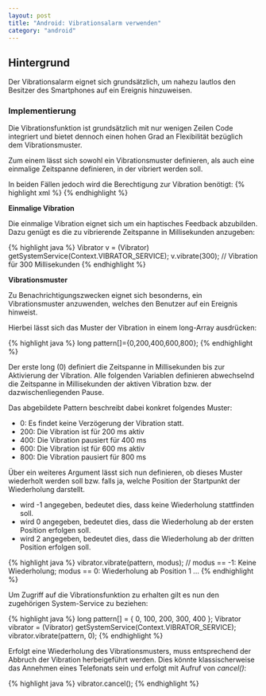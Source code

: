 ```yaml
---
layout: post
title: "Android: Vibrationsalarm verwenden"
category: "android"
---
```




## Hintergrund

Der Vibrationsalarm eignet sich grundsätzlich, um nahezu lautlos den Besitzer des Smartphones auf ein Ereignis hinzuweisen.

### Implementierung

Die Vibrationsfunktion ist grundsätzlich mit nur wenigen Zeilen Code integriert und bietet dennoch einen hohen Grad an Flexibilität bezüglich dem Vibrationsmuster.

Zum einem lässt sich sowohl ein Vibrationsmuster definieren, als auch eine einmalige Zeitspanne definieren, in der vibriert werden soll.

In beiden Fällen jedoch wird die Berechtigung zur Vibration benötigt:
{% highlight xml %}
<uses-permission android:name="android.permission.VIBRATE"/>
{% endhighlight %}

<strong>Einmalige Vibration</strong>

Die einmalige Vibration eignet sich um ein haptisches Feedback abzubilden.
Dazu genügt es die zu vibrierende Zeitspanne in Millisekunden anzugeben:

{% highlight java %}
Vibrator v = (Vibrator) getSystemService(Context.VIBRATOR_SERVICE);
v.vibrate(300);  // Vibration für 300 Millisekunden
{% endhighlight %}

<strong>Vibrationsmuster</strong>

Zu Benachrichtigungszwecken eignet sich besonderns, ein Vibrationsmuster anzuwenden, welches den Benutzer auf ein Ereignis hinweist.

Hierbei lässt sich das Muster der Vibration in einem long-Array ausdrücken:

{% highlight java %}
long pattern[]={0,200,400,600,800};
{% endhighlight %}

Der erste long (0) definiert die Zeitspanne in Millisekunden bis zur Aktivierung der Vibration.
Alle folgenden Variablen definieren abwechselnd die Zeitspanne in Millisekunden der aktiven Vibration bzw. der dazwischenliegenden Pause.

Das abgebildete Pattern beschreibt dabei konkret folgendes Muster:

 - 0: Es findet keine Verzögerung der Vibration statt. 
 - 200: Die Vibration ist für 200 ms aktiv
 - 400: Die Vibration pausiert für 400 ms
 - 600: Die Vibration ist für 600 ms aktiv
 - 800: Die Vibration pausiert für 800 ms
 
Über ein weiteres Argument lässt sich nun definieren, ob dieses Muster wiederholt werden soll bzw. falls ja, welche Position der Startpunkt der Wiederholung darstellt.

 - wird -1 angegeben, bedeutet dies, dass keine Wiederholung stattfinden soll.
 - wird 0 angegeben, bedeutet dies, dass die Wiederholung ab der ersten Position erfolgen soll.
 - wird 2 angegeben, bedeutet dies, dass die Wiederholung ab der dritten Position erfolgen soll.

{% highlight java %} 
vibrator.vibrate(pattern, modus); // modus == -1: Keine Wiederholung; modus == 0: Wiederholung ab Position 1 ... 
{% endhighlight %}
 
Um Zugriff auf die Vibrationsfunktion zu erhalten gilt es nun den zugehörigen System-Service zu beziehen:

{% highlight java %} 
long pattern[] = { 0, 100, 200, 300, 400 };
Vibrator vibrator = (Vibrator) getSystemService(Context.VIBRATOR_SERVICE);
vibrator.vibrate(pattern, 0);
{% endhighlight %}

Erfolgt eine Wiederholung des Vibrationsmusters, muss entsprechend der Abbruch der Vibration herbeigeführt werden.
Dies könnte klassischerweise das Annehmen eines Telefonats sein und erfolgt mit Aufruf von <em>cancel()</em>:

{% highlight java %} 
vibrator.cancel();
{% endhighlight %}


